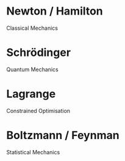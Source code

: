 # Newton / Hamilton
Classical Mechanics

# Schrödinger
Quantum Mechanics

# Lagrange
Constrained Optimisation

# Boltzmann / Feynman
Statistical Mechanics



